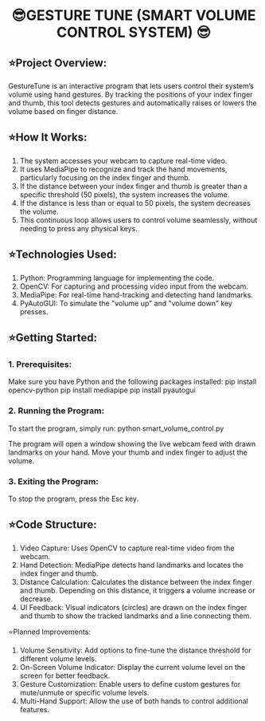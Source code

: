 ## <h1 align="center">😎GESTURE TUNE (SMART VOLUME CONTROL SYSTEM) 😎</h1>



## ⭐Project Overview:
GestureTune is an interactive program that lets users control their system’s volume using hand gestures. By tracking the positions of your index finger and thumb, this tool detects gestures and automatically raises or lowers the volume based on finger distance.

## ⭐How It Works:
1. The system accesses your webcam to capture real-time video.
2. It uses MediaPipe to recognize and track the hand movements, particularly focusing on the index finger and thumb.
3. If the distance between your index finger and thumb is greater than a specific threshold (50 pixels), the system increases the volume.
4. If the distance is less than or equal to 50 pixels, the system decreases the volume.
5. This continuous loop allows users to control volume seamlessly, without needing to press any physical keys.

## ⭐Technologies Used:
1. Python: Programming language for implementing the code.
2. OpenCV: For capturing and processing video input from the webcam.
3. MediaPipe: For real-time hand-tracking and detecting hand landmarks.
4. PyAutoGUI: To simulate the "volume up" and "volume down" key presses.

## ⭐Getting Started:

### 1. Prerequisites:
Make sure you have Python and the following packages installed:
pip install opencv-python
pip install mediapipe
pip install pyautogui

### 2. Running the Program:
To start the program, simply run:
python smart_volume_control.py

The program will open a window showing the live webcam feed with drawn landmarks on your hand. Move your thumb and index finger to adjust the volume.

### 3. Exiting the Program:
To stop the program, press the Esc key.

## ⭐Code Structure:
1. Video Capture: Uses OpenCV to capture real-time video from the webcam.
2. Hand Detection: MediaPipe detects hand landmarks and locates the index finger and thumb.
3. Distance Calculation: Calculates the distance between the index finger and thumb. Depending on this distance, it triggers a volume increase or decrease.
4. UI Feedback: Visual indicators (circles) are drawn on the index finger and thumb to show the tracked landmarks and a line connecting them.

⭐Planned Improvements:
1.  Volume Sensitivity: Add options to fine-tune the distance threshold for different volume levels.
2. On-Screen Volume Indicator: Display the current volume level on the screen for better feedback.
3. Gesture Customization: Enable users to define custom gestures for mute/unmute or specific volume levels.
4. Multi-Hand Support: Allow the use of both hands to control additional features.
